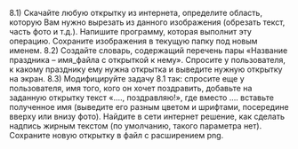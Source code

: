 8.1) Скачайте любую открытку из интернета, определите область, которую Вам нужно вырезать из данного изображения (обрезать текст, часть фото и т.д.). Напишите программу, которая выполнит эту операцию. Сохраните изображения в текущую папку под новым именем.
8.2) Создайте словарь, содержащий перечень пары «Название праздника – имя_файла с открыткой к нему». Спросите у пользователя, к какому празднику ему нужна открытка и выведите нужную открытку на экран.
8.3) Модифицируйте задачу 8.1 так: спросите еще у пользователя, имя того, кого он хочет поздравить, добавьте на заданную открытку текст «…., поздравляю!», где вместо …. вставьте полученное имя  (выведите его разным цветом и шрифтами, посередине вверху или внизу фото). Найдите в сети интернет решение, как сделать надпись жирным текстом (по умолчанию, такого параметра нет). Сохраните новую открытку в файл с расширением png. 
